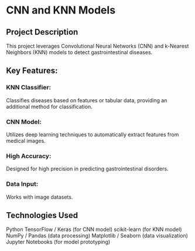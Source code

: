 # CNN and KNN Models

## Project Description

This project leverages Convolutional Neural Networks (CNN) and k-Nearest Neighbors (KNN) models to detect gastrointestinal diseases.

## Key Features:
### KNN Classifier: 
Classifies diseases based on features or tabular data, providing an additional method for classification.
### CNN Model: 
Utilizes deep learning techniques to automatically extract features from medical images.
### High Accuracy: 
Designed for high precision in predicting gastrointestinal disorders.
### Data Input: 
Works with image datasets.

## Technologies Used
Python
TensorFlow / Keras (for CNN model)
scikit-learn (for KNN model)
NumPy / Pandas (data processing)
Matplotlib / Seaborn (data visualization)
Jupyter Notebooks (for model prototyping)
